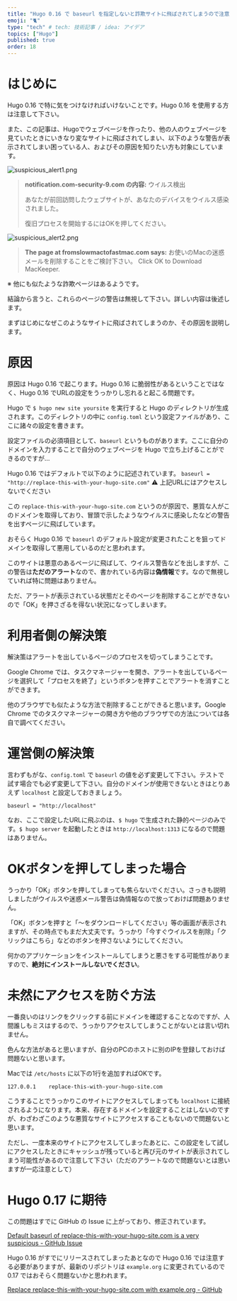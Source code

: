 ```yaml
---
title: "Hugo 0.16 で baseurl を指定しないと詐欺サイトに飛ばされてしまうので注意！"
emoji: "🐈"
type: "tech" # tech: 技術記事 / idea: アイデア
topics: ["Hugo"]
published: true
order: 18
---
```


# はじめに
Hugo 0.16 で特に気をつけなければいけないことです。Hugo 0.16 を使用する方は注意して下さい。

また、この記事は、Hugoでウェブページを作ったり、他の人のウェブページを見ていたときにいきなり変なサイトに飛ばされてしまい、以下のような警告が表示されてしまい困っている人、およびその原因を知りたい方も対象にしています。

![suspicious_alert1.png](https://qiita-image-store.s3.amazonaws.com/0/113895/7f948669-bc0f-d968-27d6-463899f6568c.png)

> **notification.com-security-9.com の内容:**
> ウイルス検出
>
> あなたが前回訪問したウェブサイトが、あなたのデバイスをウイルス感染されました。
>
> 復旧プロセスを開始するにはOKを押してください。

![suspicious_alert2.png](https://qiita-image-store.s3.amazonaws.com/0/113895/16ebecb6-dd1c-46a4-91a7-8cde7b2acc01.png)

> **The page at fromslowmactofastmac.com says:**
> お使いのMacの迷惑メールを削除することをご検討下さい。
> Click OK to Download MacKeeper.

※ 他にも似たような詐欺ページはあるようです。

結論から言うと、これらのページの警告は無視して下さい。詳しい内容は後述します。

まずはじめになぜこのようなサイトに飛ばされてしまうのか、その原因を説明します。

# 原因
原因は Hugo 0.16 で起こります。Hugo 0.16 に脆弱性があるということではなく、Hugo 0.16 でURLの設定をうっかりし忘れると起こる問題です。

Hugo で `$ hugo new site yoursite` を実行すると Hugo のディレクトリが生成されます。このディレクトリの中に `config.toml` という設定ファイルがあり、ここに諸々の設定を書きます。

設定ファイルの必須項目として、`baseurl` というものがあります。ここに自分のドメインを入力することで自分のウェブページを Hugo で立ち上げることができるのですが…

Hugo 0.16 ではデフォルトで以下のように記述されています。
`baseurl = "http://replace-this-with-your-hugo-site.com"`
⚠️ 上記URLにはアクセスしないでください

この `replace-this-with-your-hugo-site.com` というのが原因で、悪質な人がこのドメインを取得しており、冒頭で示したようなウイルスに感染したなどの警告を出すページに飛ばしています。

おそらく Hugo 0.16 で `baseurl` のデフォルト設定が変更されたことを狙ってドメインを取得して悪用しているのだと思われます。

このサイトは悪意のあるページに飛ばして、ウイルス警告などを出しますが、この警告は**ただのアラート**なので、書かれている内容は**偽情報**です。なので無視していれば特に問題はありません。

ただ、アラートが表示されている状態だとそのページを削除することができないので「OK」を押さざるを得ない状況になってしまいます。

# 利用者側の解決策
解決策はアラートを出しているページのプロセスを切ってしまうことです。

Google Chrome では、タスクマネージャーを開き、アラートを出しているページを選択して「プロセスを終了」というボタンを押すことでアラートを消すことができます。

他のブラウザでも似たような方法で削除することができると思います。Google Chrome でのタスクマネージャーの開き方や他のブラウザでの方法については各自で調べてください。

# 運営側の解決策
言わずもがな、`config.toml` で `baseurl` の値を必ず変更して下さい。テストで試す場合でも必ず変更して下さい。自分のドメインが使用できないときはとりあえず `localhost` と設定しておきましょう。

`baseurl = "http://localhost"`

なお、ここで設定したURLに飛ぶのは、`$ hugo` で生成された静的ページのみです。`$ hugo server` を起動したときは `http://localhost:1313` になるので問題はありません。

# OKボタンを押してしまった場合
うっかり「OK」ボタンを押してしまっても焦らないでください。さっきも説明しましたがウイルスや迷惑メール警告は偽情報なので放っておけば問題ありません。

「OK」ボタンを押すと「〜をダウンロードしてください」等の画面が表示されますが、その時点でもまだ大丈夫です。うっかり「今すぐウイルスを削除」「クリックはこちら」などのボタンを押さないようにしてください。

何かのアプリケーションをインストールしてしまうと悪さをする可能性がありますので、**絶対にインストールしないでください**。

# 未然にアクセスを防ぐ方法
一番良いのはリンクをクリックする前にドメインを確認することなのですが、人間誰しもミスはするので、うっかりアクセスしてしまうことがないとは言い切れません。

色んな方法があると思いますが、自分のPCのホストに別のIPを登録しておけば問題ないと思います。

Macでは `/etc/hosts` に以下の1行を追加すればOKです。

```lang:/etc/hosts
127.0.0.1    replace-this-with-your-hugo-site.com
```

こうすることでうっかりこのサイトにアクセスしてしまっても `localhost` に接続されるようになります。本来、存在するドメインを設定することはしないのですが、わざわざこのような悪質なサイトにアクセスすることもないので問題ないと思います。

ただし、一度本来のサイトにアクセスしてしまったあとに、この設定をして試しにアクセスしたときにキャッシュが残っていると再び元のサイトが表示されてしまう可能性があるので注意して下さい（ただのアラートなので問題ないとは思いますが一応注意として）

# Hugo 0.17 に期待
この問題はすでに GitHub の Issue に上がっており、修正されています。

[Default baseurl of replace-this-with-your-hugo-site.com is a very suspicious - GitHub Issue](https://github.com/spf13/hugo/issues/2264)

Hugo 0.16 がすでにリリースされてしまったあとなので Hugo 0.16 では注意する必要がありますが、最新のリポジトリは `example.org` に変更されているので 0.17 ではおそらく問題ないかと思われます。

[Replace replace-this-with-your-hugo-site.com with example.org - GitHub](https://github.com/spf13/hugo/commit/b8f9c7ee3c86faf248ea115947e12b0a00bfb5f7)
